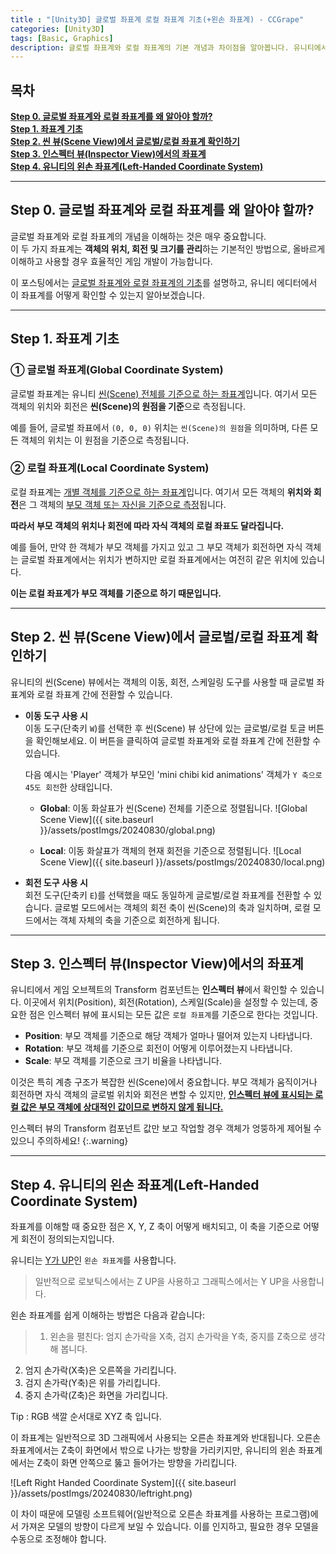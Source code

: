 ```yaml
---
title : "[Unity3D] 글로벌 좌표계 로컬 좌표계 기초(+왼손 좌표계) - CCGrape"
categories: [Unity3D]
tags: [Basic, Graphics]
description: 글로벌 좌표계와 로컬 좌표계의 기본 개념과 차이점을 알아봅니다. 유니티에서 활용되는 왼손 좌표계도 알아봅니다.
---
```


## 목차
**[Step 0. 글로벌 좌표계와 로컬 좌표계를 왜 알아야 할까?](#step-0-글로벌-좌표계와-로컬-좌표계를-왜-알아야-할까)**<br/>
**[Step 1. 좌표계 기초](#step-1-좌표계-기초)**<br/>
**[Step 2. 씬 뷰(Scene View)에서 글로벌/로컬 좌표계 확인하기](#step-2-씬-뷰scene-view에서-글로벌로컬-좌표계-확인하기)**<br/>
**[Step 3. 인스펙터 뷰(Inspector View)에서의 좌표계](#step-3-인스펙터-뷰inspector-view에서의-좌표계)**<br/>
**[Step 4. 유니티의 왼손 좌표계(Left-Handed Coordinate System)](#step-4-유니티의-왼손-좌표계left-handed-coordinate-system)**<br/>

---
## Step 0. 글로벌 좌표계와 로컬 좌표계를 왜 알아야 할까?
글로벌 좌표계와 로컬 좌표계의 개념을 이해하는 것은 매우 중요합니다.     
이 두 가지 좌표계는 **객체의 위치, 회전 및 크기를 관리**하는 기본적인 방법으로, 올바르게 이해하고 사용할 경우 효율적인 게임 개발이 가능합니다. 

이 포스팅에서는 <u>글로벌 좌표계와 로컬 좌표계의 기초</u>를 설명하고, 유니티 에디터에서 이 좌표계를 어떻게 확인할 수 있는지 알아보겠습니다.

---
## Step 1. 좌표계 기초

### ① 글로벌 좌표계(Global Coordinate System)
글로벌 좌표계는 유니티 <u>씬(Scene) 전체를 기준으로 하는 좌표계</u>입니다. 
여기서 모든 객체의 위치와 회전은 **씬(Scene)의 원점을 기준**으로 측정됩니다. 

예를 들어, 글로벌 좌표에서 `(0, 0, 0)` 위치는 `씬(Scene)의 원점`을 의미하며, 다른 모든 객체의 위치는 이 원점을 기준으로 측정됩니다. 

### ② 로컬 좌표계(Local Coordinate System)
로컬 좌표계는 <u>개별 객체를 기준으로 하는 좌표계</u>입니다. 
여기서 모든 객체의 **위치와 회전**은 그 객체의 <u>부모 객체 또는 자신을 기준으로 측정</u>됩니다.        

**따라서 부모 객체의 위치나 회전에 따라 자식 객체의 로컬 좌표도 달라집니다.**

예를 들어, 만약 한 객체가 부모 객체를 가지고 있고 그 부모 객체가 회전하면 자식 객체는 글로벌 좌표계에서는 위치가 변하지만 로컬 좌표계에서는 여전히 같은 위치에 있습니다.    

**이는 로컬 좌표계가 부모 객체를 기준으로 하기 때문입니다.**

---
## Step 2. 씬 뷰(Scene View)에서 글로벌/로컬 좌표계 확인하기
유니티의 씬(Scene) 뷰에서는 객체의 이동, 회전, 스케일링 도구를 사용할 때 글로벌 좌표계와 로컬 좌표계 간에 전환할 수 있습니다. 

- **이동 도구 사용 시**  
   이동 도구(단축키 `W`)를 선택한 후 씬(Scene) 뷰 상단에 있는 글로벌/로컬 토글 버튼을 확인해보세요. 
   이 버튼을 클릭하여 글로벌 좌표계와 로컬 좌표계 간에 전환할 수 있습니다. 

   다음 예시는 'Player' 객체가 부모인 'mini chibi kid animations' 객체가 `Y 축으로 45도 회전`한 상태입니다.
   
   - **Global**: 이동 화살표가 씬(Scene) 전체를 기준으로 정렬됩니다.
   ![Global Scene View]({{ site.baseurl }}/assets/postImgs/20240830/global.png)

   - **Local**: 이동 화살표가 객체의 현재 회전을 기준으로 정렬됩니다.
   ![Local Scene View]({{ site.baseurl }}/assets/postImgs/20240830/local.png)
   
- **회전 도구 사용 시**  
   회전 도구(단축키 `E`)를 선택했을 때도 동일하게 글로벌/로컬 좌표계를 전환할 수 있습니다. 
   글로벌 모드에서는 객체의 회전 축이 씬(Scene)의 축과 일치하며, 로컬 모드에서는 객체 자체의 축을 기준으로 회전하게 됩니다.

---
## Step 3. 인스펙터 뷰(Inspector View)에서의 좌표계
유니티에서 게임 오브젝트의 Transform 컴포넌트는 **인스펙터 뷰**에서 확인할 수 있습니다. 
이곳에서 위치(Position), 회전(Rotation), 스케일(Scale)을 설정할 수 있는데, 중요한 점은 인스펙터 뷰에 표시되는 모든 값은 `로컬 좌표계`를 기준으로 한다는 것입니다. 

- **Position**: 부모 객체를 기준으로 해당 객체가 얼마나 떨어져 있는지 나타냅니다.
- **Rotation**: 부모 객체를 기준으로 회전이 어떻게 이루어졌는지 나타냅니다.
- **Scale**: 부모 객체를 기준으로 크기 비율을 나타냅니다.

이것은 특히 계층 구조가 복잡한 씬(Scene)에서 중요합니다. 
부모 객체가 움직이거나 회전하면 자식 객체의 글로벌 위치와 회전은 변할 수 있지만, **<u>인스펙터 뷰에 표시되는 로컬 값은 부모 객체에 상대적인 값이므로 변하지 않게 됩니다.</u>**

인스펙터 뷰의 Transform 컴포넌트 값만 보고 작업할 경우 객체가 엉뚱하게 제어될 수 있으니 주의하세요!
{:.warning}

---
## Step 4. 유니티의 왼손 좌표계(Left-Handed Coordinate System) 
좌표계를 이해할 때 중요한 점은 X, Y, Z 축이 어떻게 배치되고, 이 축을 기준으로 어떻게 회전이 정의되는지입니다.

유니티는 <u>Y가 UP</u>인 `왼손 좌표계`를 사용합니다. 

> 일반적으로 로보틱스에서는 Z UP을 사용하고 그래픽스에서는 Y UP을 사용합니다.

왼손 좌표계를 쉽게 이해하는 방법은 다음과 같습니다:

> 1. 왼손을 펼친다: 엄지 손가락을 X축, 검지 손가락을 Y축, 중지를 Z축으로 생각해 봅니다.
2. 엄지 손가락(X축)은 오른쪽을 가리킵니다.
3. 검지 손가락(Y축)은 위를 가리킵니다.
4. 중지 손가락(Z축)은 화면을 가리킵니다.     

Tip : RGB 색깔 순서대로 XYZ 축 입니다.


이 좌표계는 일반적으로 3D 그래픽에서 사용되는 오른손 좌표계와 반대됩니다. 
오른손 좌표계에서는 Z축이 화면에서 밖으로 나가는 방향을 가리키지만, 유니티의 왼손 좌표계에서는 Z축이 화면 안쪽으로 뚫고 들어가는 방향을 가리킵니다.

![Left Right Handed Coordinate System]({{ site.baseurl }}/assets/postImgs/20240830/leftright.png)

이 차이 때문에 모델링 소프트웨어(일반적으로 오른손 좌표계를 사용하는 프로그램)에서 가져온 모델의 방향이 다르게 보일 수 있습니다. 이를 인지하고, 필요한 경우 모델을 수동으로 조정해야 합니다.
